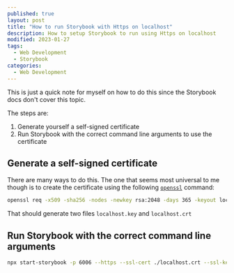 ```yaml
---
published: true
layout: post
title: "How to run Storybook with Https on localhost"
description: How to setup Storybook to run using Https on localhost
modified: 2023-01-27
tags:
  - Web Development
  - Storybook
categories:
  - Web Development
---
```


This is just a quick note for myself on how to do this since the Storybook docs
don't cover this topic.

The steps are:

1. Generate yourself a self-signed certificate
2. Run Storybook with the correct command line arguments to use the certificate

## Generate a self-signed certificate

There are many ways to do this. The one that seems most universal to me though
is to create the certificate using the following
[`openssl`](https://www.openssl.org/) command:

```sh
openssl req -x509 -sha256 -nodes -newkey rsa:2048 -days 365 -keyout localhost.key -out localhost.crt
```

That should generate two files `localhost.key` and `localhost.crt`

## Run Storybook with the correct command line arguments

```sh
npx start-storybook -p 6006 --https --ssl-cert ./localhost.crt --ssl-key ./localhost.key
```
